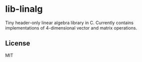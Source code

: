 # lib-linalg

Tiny header-only linear algebra library in C. Currently contains implementations of 4-dimensional vector and matrix operations.

## License

MIT
